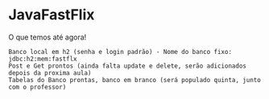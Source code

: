 # JavaFastFlix
 O que temos até agora!
 ~~~~~~~~~~~~~~~~~~~~~~~~~~~~~~~~~~~~~~~~~~~~~~~~~~~~~~~~~~~~~~~~~~
 Banco local em h2 (senha e login padrão) - Nome do banco fixo: jdbc:h2:mem:fastflx
 Post e Get prontos (ainda falta update e delete, serão adicionados depois da proxima aula)
 Tabelas do Banco prontas, banco em branco (será populado quinta, junto com o professor)
